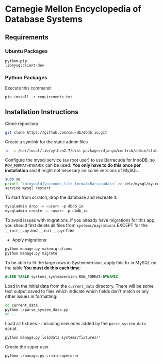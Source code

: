 Carnegie Mellon Encyclopedia of Database Systems
============

## Requirements

### Ubuntu Packages

```
python-pip
libmysqlclient-dev
```
### Python Packages

Execute this command:
```
pip install -r requirements.txt
```

## Installation Instructions

Clone repository
```bash
git clone https://github.com/cmu-db/dbdb.io.git
```

Create a symlink for the static admin files
```bash
ln -s /usr/local/lib/python2.7/dist-packages/django/contrib/admin/static/admin website/static/admin
```

Configure the mysql service (as root user) to use Barracuda for InnoDB, so `ROW_FORMAT=DYNAMIC` can be used. **You only have to do this once per installation** and it might not necesary on some versions of MySQL.
```bash
sudo su
printf '\n[mysqld]\ninnodb_file_format=Barracuda\n' >> /etc/mysql/my.cnf
service mysql restart
```

To start from scratch, drop the database and recreate it:
```bash
mysqladmin drop -u <user> -p dbdb_io
mysqladmin create -u <user> -p dbdb_io
```

To avoid issues with migrations, if you already have migrations for this app, you should first delete all files from `systems/migrations` EXCEPT for the `__init__.py` and `__init__.pyc` files

* Apply migrations:
```bash
python manage.py makemigrations
python manage.py migrate
```

To be able to fit the large rows in SystemVersion, apply this fix in MySQL on the table **You  must do this each time**:
```sql
ALTER TABLE systems_systemversion ROW_FORMAT=DYNAMIC
```

Load in the initial data from the `current_data` directory.
There will be some text output saved to files which indicate  which fields don't match or any other issues in formatting:
```bash
cd current_data
python ./parse_system_data.py
cd ..
```

Load all fixtures - including new ones added by the `parse_system_data` script.
```bash
python manage.py loaddata systems/fixtures/*
```

Create the super user
```
python ./manage.py createsuperuser
```

